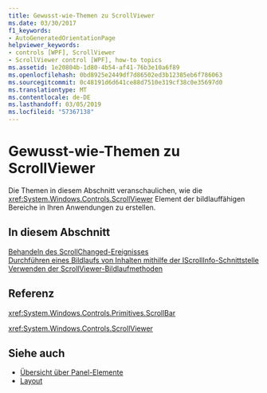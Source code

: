 ```yaml
---
title: Gewusst-wie-Themen zu ScrollViewer
ms.date: 03/30/2017
f1_keywords:
- AutoGeneratedOrientationPage
helpviewer_keywords:
- controls [WPF], ScrollViewer
- ScrollViewer control [WPF], how-to topics
ms.assetid: 1e20804b-1d80-4b54-af41-76b3e10a6f89
ms.openlocfilehash: 0bd8925e2449df7d86502ed3b12385eb6f786063
ms.sourcegitcommit: 0c48191d6d641ce88d7510e319cf38c0e35697d0
ms.translationtype: MT
ms.contentlocale: de-DE
ms.lasthandoff: 03/05/2019
ms.locfileid: "57367138"
---
```

# <a name="scrollviewer-how-to-topics"></a>Gewusst-wie-Themen zu ScrollViewer
Die Themen in diesem Abschnitt veranschaulichen, wie die <xref:System.Windows.Controls.ScrollViewer> Element der bildlauffähigen Bereiche in Ihren Anwendungen zu erstellen.  
  
## <a name="in-this-section"></a>In diesem Abschnitt  
 [Behandeln des ScrollChanged-Ereignisses](how-to-handle-the-scrollchanged-event.md)  
 [Durchführen eines Bildlaufs von Inhalten mithilfe der IScrollInfo-Schnittstelle](how-to-scroll-content-by-using-the-iscrollinfo-interface.md)  
 [Verwenden der ScrollViewer-Bildlaufmethoden](how-to-use-the-content-scrolling-methods-of-scrollviewer.md)  
  
## <a name="reference"></a>Referenz  
 <xref:System.Windows.Controls.Primitives.ScrollBar>  
  
 <xref:System.Windows.Controls.ScrollViewer>  
  
## <a name="see-also"></a>Siehe auch
- [Übersicht über Panel-Elemente](panels-overview.md)
- [Layout](../advanced/layout.md)
